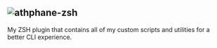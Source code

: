 ![athphane-zsh](https://socialify.git.ci/athphane/athphane-zsh/image?language=1&name=1&owner=1&stargazers=1&theme=Light)
---
My ZSH plugin that contains all of my custom scripts and utilities for a better CLI experience. 
